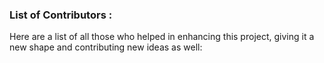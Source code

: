 ### List of Contributors :

Here are a list of all those who helped in enhancing this project, giving it a new shape and contributing new ideas as well:
